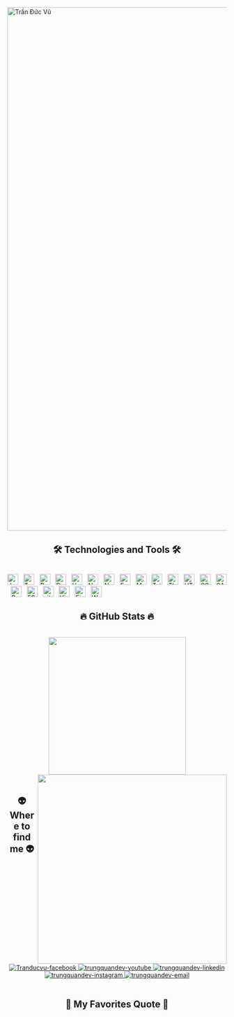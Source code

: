 <!-- Đức Vũ -->
<a href="https://www.facebook.com/photo/?fbid=158460603301389&set=pob.100074123517393" target="_blank">
  <img src="https://scontent.fdad1-2.fna.fbcdn.net/v/t39.30808-6/278247736_158460599968056_6452118301766996496_n.jpg?_nc_cat=102&ccb=1-6&_nc_sid=174925&_nc_ohc=ujv5egy6O54AX8hf13X&_nc_ht=scontent.fdad1-2.fna&oh=00_AT-zxVqx83pFNZE7IJJsB-b02yVHPeLrnWEsOV95PPg73w&oe=6286960D" width="1200" alt="Trần Đức Vũ" />
</a>

<h2 align="center">🛠 Technologies and Tools 🛠</h2>
<br>
<!-- https://simpleicons.org/ -->
<span><img src="https://img.shields.io/badge/JavaScript-282C34?logo=javascript&logoColor=F7DF1E" alt="JavaScript logo" title="JavaScript" height="25" /></span>
&nbsp;
<span><img src="https://img.shields.io/badge/TypeScript-282C34?logo=typescript&logoColor=3178C6" alt="TypeScript logo" title="TypeScript" height="25" /></span>
&nbsp;
<span><img src="https://img.shields.io/badge/ReactJS-282C34?logo=react&logoColor=61DAFB" alt="ReactJS logo" title="ReactJS" height="25" /></span>
&nbsp;
<span><img src="https://img.shields.io/badge/Redux-282C34?logo=redux&logoColor=764ABC" alt="Redux logo" title="Redux" height="25" /></span>
&nbsp;
<span><img src="https://img.shields.io/badge/Vue.js-282C34?logo=vue.js&logoColor=4FC08D" alt="Vue.js logo" title="Vue.js" height="25" /></span>
&nbsp;
<span><img src="https://img.shields.io/badge/Nuxt.js-282C34?logo=nuxt.js&logoColor=4FC08D" alt="Nuxt.js logo" title="Nuxt.js" height="25" /></span>
&nbsp;
<span><img src="https://img.shields.io/badge/Node.js-282C34?logo=node.js&logoColor=00F200" alt="Node.js logo" title="Node.js" height="25" /></span>
&nbsp;
<span><img src="https://img.shields.io/badge/Express-282C34?logo=express&logoColor=FFFFFF" alt="Express.js logo" title="Express.js" height="25" /></span>
&nbsp;
<span><img src="https://img.shields.io/badge/MongoDB-282C34?logo=mongodb&logoColor=47A248" alt="MongoDB logo" title="MongoDB" height="25" /></span>
&nbsp;
<span><img src="https://img.shields.io/badge/Tailwind%20CSS-282C34?logo=tailwind-css&logoColor=38B2AC" alt="TailwindCSS logo" title="TailwindCSS" height="25" /></span>
&nbsp;
<span><img src="https://img.shields.io/badge/Three.js-282C34?logo=three.js&logoColor=FFFFFF" alt="Three.js logo" title="Three.js" height="25" /></span>
&nbsp;
<span><img src="https://img.shields.io/badge/HTML5-282C34?logo=html5&logoColor=E34F26" alt="HTML5 logo" title="HTML5" height="25" /></span>
&nbsp;
<span><img src="https://img.shields.io/badge/CSS3-282C34?logo=css3&logoColor=1572B6" alt="CSS3 logo" title="CSS3" height="25" /></span>
&nbsp;
<span><img src="https://img.shields.io/badge/Sass-282C34?logo=sass&logoColor=CC6699" alt="SASS logo" title="SASS" height="25" /></span>
&nbsp;
<span><img src="https://img.shields.io/badge/Bootstrap-282C34?logo=bootstrap&logoColor=7952B3" alt="Bootstrap logo" title="Bootstrap" height="25" /></span>
&nbsp;
<span><img src="https://img.shields.io/badge/ESLint-282C34?logo=eslint&logoColor=4B32C3" alt="ESLint logo" title="ESLint" height="25" /></span>
&nbsp;
<span><img src="https://img.shields.io/badge/git-282C34?logo=git&logoColor=F05032" alt="git logo" title="git" height="25" /></span>
&nbsp;
<span><img src="https://img.shields.io/badge/VS%20Code-282C34?logo=visual-studio-code&logoColor=007ACC" alt="Visual Studio Code logo" title="Visual Studio Code" height="25" /></span>
&nbsp;
<span><img src="https://img.shields.io/badge/Firebase-282C34?logo=firebase&logoColor=FFCA28" alt="Firebase logo" title="Firebase" height="25" /></span>
&nbsp;
<span><img src="https://img.shields.io/badge/WordPress-282C34?logo=wordPress&logoColor=21759B" alt="WordPress logo" title="WordPress" height="25" /></span>
&nbsp;

<br>

<h2 align="center">🔥 GitHub Stats 🔥</h2>
<!-- https://github.com/anuraghazra/github-readme-stats -->
<br>
<div align=center>
  <a href="#" title="Đức vũ">
    <img width="315" align="center" src="https://www.facebook.com/photo/?fbid=158460603301389&set=pob.100074123517393" />
  </a>
  <a href="#" title="Đức Vũ">
    <img align="right" width="434" src="https://github-readme-stats.vercel.app/api?username=trungquandev&show_icons=true&theme=react&border_color=61dafb&hide_border=true" />
  </a>
</div>

<br>

<h2 align="center">👽 Where to find me 👽</h2>
<br>
<!-- https://icons8.com -->
<div align="center">
  <a href="https://www.facebook.com/profile.php?id=100074123517393" target="blank">
    <img src="https://img.icons8.com/bubbles/100/000000/facebook-new.png" alt="Tranducvu-facebook" />
  </a>
  <a href="https://www.youtube.com/channel/UCLN9XtVqNxc9opciOlltCXA" target="blank">
    <img src="https://img.icons8.com/bubbles/100/000000/youtube-squared.png" alt="trungquandev-youtube" />
  </a>
  <a href="https://l.facebook.com/l.php?u=https%3A%2F%2Fwww.linkedin.com%2Fin%2Ftr%25E1%25BA%25A7n-%25C4%2591%25E1%25BB%25A9c-v%25C5%25A9-326ab8228%3Ffbclid%3DIwAR1Jzi4qZ1ADFmGUTOC-5deYT2Lxz0Orl9dQhkujpw3adkBljUyBGhSEPVs&h=AT04DGIM49nBrNF5hTSI3sJEapYryfCkee0o8WapVOBPB8RADn11HTnn-WQH5gvHB6EJ74a5YPxYB3cjcMPRo52XoSXM64m8_kXruAtgUz8hvxo6PQiqLsJa0OtzjD0hOiS_eQ" target="blank">
    <img src="https://img.icons8.com/bubbles/100/000000/linkedin.png" alt="trungquandev-linkedin" />
  </a>
  <a href="https://l.facebook.com/l.php?u=https%3A%2F%2Fwww.instagram.com%2Ftranduc1244%3Ffbclid%3DIwAR3WudQKbPEZimoHgJecQ5dqdNNSgAqv7XrzZ5NuiplBSoMUDryWevY9lOM&h=AT2c9SNtsOUlu7v00G7VgZesS1VQeVTSkQPZVhPpkXLk6MUEt3kN6iCNAoT-mw8W5Sb6rjTFMc21TdXBpBeS25ukfnYcTd8sKXpxWnFHV6E2sdFBq6yCe2g_9zER1H8JQVjy" target="blank">
    <img src="https://img.icons8.com/bubbles/100/000000/instagram.png" alt="trungquandev-instagram" />
  </a>
  <a href="mailto:Tranducvuht@gmail.com" target="top">
    <img src="https://img.icons8.com/bubbles/100/000000/apple-mail.png" alt="trungquandev-email" />
  </a>
</div>

<br>

<h2 align="center">📑 My Favorites Quote 📑</h2>
<br>



